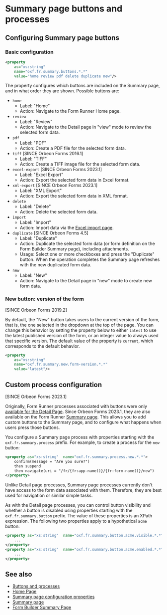 # Summary page buttons and processes

## Configuring Summary page buttons

### Basic configuration

```xml
<property
    as="xs:string"
    name="oxf.fr.summary.buttons.*.*"
    value="home review pdf delete duplicate new"/>
```

The property configures which buttons are included on the Summary page, and in what order they are shown. Possible buttons are:

* `home`
    * Label: "Home"
    * Action: Navigate to the Form Runner Home page.
* `review`
    * Label: "Review"
    * Action: Navigate to the Detail page in "view" mode to review the selected form data.
* `pdf`
    * Label: "PDF"
    * Action: Create a PDF file for the selected form data.
* `tiff` [SINCE Orbeon Forms 2016.1]
    * Label: "TIFF"
    * Action: Create a TIFF image file for the selected form data.
* `excel-export` [SINCE Orbeon Forms 2023.1]
    * Label: "Excel Export"
    * Action: Export the selected form data in Excel format.
* `xml-export` [SINCE Orbeon Forms 2023.1]
    * Label: "XML Export"
    * Action: Export the selected form data in XML format.
* `delete`
    * Label: "Delete"
    * Action: Delete the selected form data.
* `import`
    * Label: "Import"
    * Action: Import data via the [Excel import page](../../form-runner/advanced/excel.md).
* `duplicate` [SINCE Orbeon Forms 4.5]
    * Label: "Duplicate"
    * Action: Duplicate the selected form data (or form definition on the Form Builder Summary page), including attachments.
    * Usage: Select one or more checkboxes and press the "Duplicate" button. When the operation completes the Summary page refreshes with the new duplicated form data.
* `new`
    * Label: "New"
    * Action: Navigate to the Detail page in "new" mode to create new form data.
    
### New button: version of the form

[SINCE Orbeon Forms 2019.2]

By default, the "New" button takes users to the current version of the form, that is, the one selected in the dropdown at the top of the page. You can change this behavior by setting the property below to either `latest` to use the latest published version of the form, or an integer value to always used that specific version. The default value of the property is `current`, which corresponds to the default behavior.

```xml
<property 
    as="xs:string"
    name="oxf.fr.summary.new.form-version.*.*"
    value="latest"/> 
```

## Custom process configuration

[SINCE Orbeon Forms 2023.1]

Originally, Form Runner processes associated with buttons were only [available for the Detail Page](/form-runner/advanced/buttons-and-processes/README.md). Since Orbeon Forms 2023.1, they are also available on the Form Runner [Summary page](/configuration/properties/form-runner-summary-page.md). This allows you to add custom buttons to the Summary page, and to configure what happens when users press those buttons.

You configure a Summary page process with properties starting with the `oxf.fr.summary.process` prefix. For example, to create a process for the `new` button:

```xml
<property as="xs:string"  name="oxf.fr.summary.process.new.*.*">
    confirm(message = "Are you sure?")
    then suspend
    then navigate(uri = "/fr/{fr:app-name()}/{fr:form-name()}/new")
</property>
```

Unlike Detail page processes, Summary page processes currently don't have access to the form data associated with them. Therefore, they are best used for navigation or similar simple tasks.  

As with the Detail page processes, you can control button visibility and whether a button is disabled using properties starting with the `oxf.fr.summary.button` prefix. The value of these properties is an XPath expression. The following two properties apply to a hypothetical `acme` button:

```xml
<property as="xs:string"  name="oxf.fr.summary.button.acme.visible.*.*">
    ...
</property>
<property as="xs:string"  name="oxf.fr.summary.button.acme.enabled.*.*">
    ...
</property>
```

## See also 

- [Buttons and processes](/form-runner/advanced/buttons-and-processes/README.md)
- [Home Page](home-page.md)
- [Summary page configuration properties](/configuration/properties/form-runner-summary-page.md)
- [Summary page](/form-runner/feature/summary-page.md)
- [Form Builder Summary Page](/form-builder/summary-page.md)
